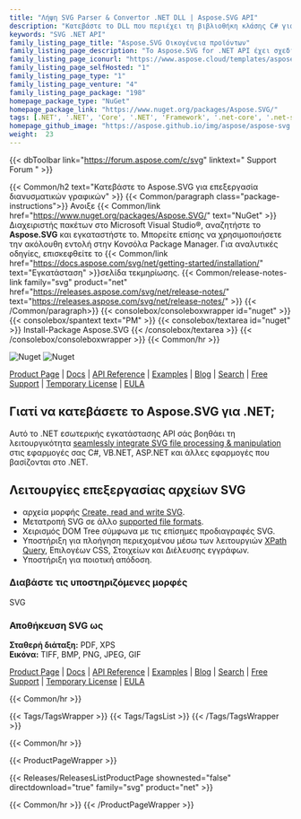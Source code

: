 ```yaml
---
title: "Λήψη SVG Parser & Convertor .NET DLL | Aspose.SVG API"
description: "Κατεβάστε το DLL που περιέχει τη βιβλιοθήκη κλάσης C# για να ενσωματώσετε δυνατότητες δημιουργίας, επεξεργασίας, απόδοσης και μετατροπής διανυσματικών αρχείων εικόνας SVG στις εφαρμογές σας .NET μέσω API."
keywords: "SVG .NET API"
family_listing_page_title: "Aspose.SVG Οικογένεια προϊόντων"
family_listing_page_description: "Το Aspose.SVG for .NET API έχει σχεδιαστεί για να παρέχει ένα ευρύ φάσμα δυνατοτήτων για την επεξεργασία και την απόδοση εγγράφων SVG. Το μοντέλο αντικειμένου του εγγράφου (DOM) είναι πλήρως συμβατό με τις επίσημες προδιαγραφές SVG, επιτρέποντάς σας να έχετε τον πλήρη έλεγχο των κόμβων SVG και των ιδιοτήτων τους. Μπορείτε εύκολα να τροποποιήσετε το δέντρο εγγράφων, να προσθέσετε και να αφαιρέσετε κόμβους, να αλλάξετε τις ιδιότητες του κόμβου, να εφαρμόσετε φίλτρα και σενάρια όπως περιγράφεται στις επίσημες προδιαγραφές. Το API σάς επιτρέπει να μετατρέψετε το έγγραφο SVG σε PDF και δημοφιλείς μορφές εικόνας όπως BMP, PNG, JPEG και GIF."
family_listing_page_iconurl: "https://www.aspose.cloud/templates/aspose/App_Themes/V3/images/svg/272x272/aspose_svg-for-net.png"
family_listing_page_selfHosted: "1"
family_listing_page_type: "1"
family_listing_page_venture: "4"
family_listing_page_package: "198"
homepage_package_type: "NuGet"
homepage_package_link: "https://www.nuget.org/packages/Aspose.SVG/"
tags: [.NET', '.NET', 'Core', '.NET', 'Framework', '.net-core', '.net-standard', '.netcore', '.netstandard', '.netstandard2.0', 'API', 'ASP.NET', 'aspnetcore', 'Aspose', 'Aspose.SVG', 'Aspose.Total', 'Assembly', 'BMP', 'C#', 'Component', 'Conholdate', 'Conholdate.Total', 'convert', 'converter', 'vectorization', 'vectorizer', 'vectorize', 'encoding', 'base64', 'Core', 'cross-platform', 'csharp', 'css', 'Document', 'DOM', 'dom-manipulation', 'dotnet', 'dotnet-core', 'dotnet-standard', 'dotnetcore', 'dotnetframework', 'dotnetstandard', 'Fast', 'Framework', 'GIF', 'image', 'JPEG', 'Library', 'Linux', 'macOS', 'merge', 'Microsoft', 'mono', 'mvc', 'net-core', 'net-standard', 'netcore', 'netstandard', 'netstandard2', '2', 'to', 'PDF', 'PNG', 'rotate', 'security', 'Standard', 'svg', 'svg-to-bmp', 'svg-to-gif', 'svg-to-jpeg', 'svg-to-pdf', 'svg-to-png', 'svg-to-tiff', 'svg-to-xps', 'png-to-svg', 'jpg-to-svg', 'TIFF', 'Translation', 'VisualStudio', 'XPath', 'XPS', 'SVG', 'Windows', '.NETCore2.0', '.NETCore2.1', 'Vector', 'Graphics', 'line', 'Bézier', 'Curves', 'Cubic', 'Glyphs', 'Paths', 'Text', 'Scaling', 'Rotation', 'Skewing', 'Fill', 'Dots', 'Bitmap', 'HTML', 'Filters', 'Gaussian', 'Shadow', 'Lighting', 'Effects', 'Color', 'Linear', 'Radial']
homepage_github_image: "https://aspose.github.io/img/aspose/aspose-svg.png"
weight:  23
---
```


{{< dbToolbar link="https://forum.aspose.com/c/svg" linktext=" Support Forum " >}}

{{< Common/h2 text="Κατεβάστε το Aspose.SVG για επεξεργασία διανυσματικών γραφικών"  >}}
{{< Common/paragraph class="package-instructions">}}
Ανοιξε
{{< Common/link href="https://www.nuget.org/packages/Aspose.SVG/" text="NuGet"  >}}Διαχειριστής πακέτων στο Microsoft Visual Studio®, αναζητήστε το <b>Aspose.SVG</b> και εγκαταστήστε το. Μπορείτε επίσης να χρησιμοποιήσετε την ακόλουθη εντολή στην Κονσόλα Package Manager. Για αναλυτικές οδηγίες, επισκεφθείτε το
{{< Common/link href="https://docs.aspose.com/svg/net/getting-started/installation/" text="Εγκατάσταση"  >}}σελίδα τεκμηρίωσης.
{{< Common/release-notes-link family="svg" product="net" href="https://releases.aspose.com/svg/net/release-notes/" text="https://releases.aspose.com/svg/net/release-notes/"  >}}
{{< /Common/paragraph>}}
{{< consolebox/consoleboxwrapper id="nuget" >}}
       {{< consolebox/spantext text="PM" >}}
       {{< consolebox/textarea id="nuget" >}} Install-Package Aspose.SVG {{< /consolebox/textarea >}}
{{< /consolebox/consoleboxwrapper >}}
{{< Common/hr >}}

![Nuget](https://img.shields.io/nuget/v/Aspose.SVG) ![Nuget](https://img.shields.io/nuget/dt/Aspose.SVG?label=nuget%20downloads)

[Product Page](https://products.aspose.com/svg/net/) | [Docs](https://docs.aspose.com/svg/net/) | [API Reference](https://reference.aspose.com/svg/net/) | [Examples](https://github.com/aspose-svg/Aspose.SVG-for-.NET) | [Blog](https://blog.aspose.com/category/svg/) | [Search](https://search.aspose.com/) | [Free Support](https://forum.aspose.com/c/svg) | [Temporary License](https://purchase.aspose.com/temporary-license) | [EULA](https://about.aspose.com/legal/eula/)

## Γιατί να κατεβάσετε το Aspose.SVG για .NET;

Αυτό το .NET εσωτερικής εγκατάστασης API σάς βοηθάει τη λειτουργικότητα [seamlessly integrate SVG file processing & manipulation](https://products.aspose.com/svg/net/) στις εφαρμογές σας C#, VB.NET, ASP.NET και άλλες εφαρμογές που βασίζονται στο .NET.

## Λειτουργίες επεξεργασίας αρχείων SVG

- αρχεία μορφής [Create, read and write SVG](https://docs.aspose.com/svg/net/drawing-basics/).
- Μετατροπή SVG σε άλλο [supported file formats](https://docs.aspose.com/svg/net/getting-started/supported-file-formats/).
- Χειρισμός DOM Tree σύμφωνα με τις επίσημες προδιαγραφές SVG.
- Υποστήριξη για πλοήγηση περιεχομένου μέσω των λειτουργιών [XPath Query](https://docs.aspose.com/svg/net/how-to-work-with-aspose-svg-api/navigation-inspection/), Επιλογέων CSS, Στοιχείων και Διέλευσης εγγράφων.
- Υποστήριξη για ποιοτική απόδοση.

### Διαβάστε τις υποστηριζόμενες μορφές

SVG

### Αποθήκευση SVG ως

**Σταθερή διάταξη:** PDF, XPS\
**Εικόνα:** TIFF, BMP, PNG, JPEG, GIF

[Product Page](https://products.aspose.com/svg/net/) | [Docs](https://docs.aspose.com/svg/net/) | [API Reference](https://reference.aspose.com/svg/net/) | [Examples](https://github.com/aspose-svg/Aspose.SVG-for-.NET) | [Blog](https://blog.aspose.com/category/svg/) | [Search](https://search.aspose.com/) | [Free Support](https://forum.aspose.com/c/svg) | [Temporary License](https://purchase.aspose.com/temporary-license) | [EULA](https://about.aspose.com/legal/eula/)

{{< Common/hr >}}

{{< Tags/TagsWrapper >}}
 {{< Tags/TagsList >}}
{{< /Tags/TagsWrapper >}}

{{< Common/hr >}}

{{< ProductPageWrapper >}}
<!-- ReleasesListProductPage-->
   {{< Releases/ReleasesListProductPage shownested="false"  directdownload="true" family="svg" product="net" >}}
<!-- /ReleasesListProductPage-->
{{< Common/hr >}}
{{< /ProductPageWrapper >}}

